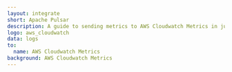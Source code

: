 ```yaml
---
layout: integrate
short: Apache Pulsar
description: A guide to sending metrics to AWS Cloudwatch Metrics in just a few minutes
logo: aws_cloudwatch
data: logs
to:
  name: AWS Cloudwatch Metrics
background: AWS Cloudwatch Metrics
---
```

